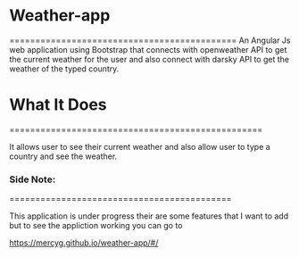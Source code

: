 # Weather-app

============================================
 An Angular Js web application using Bootstrap that connects with openweather API to get the current weather for the user and also connect with darsky API to get the weather of the typed country. 


# What It Does
=================================================

It allows user to see their current weather and also allow user to type a country and see  the weather. 

### Side Note: 
===========================================

This application is under progress their are some features that I want to add but to see the appliction working you can go to

https://mercyg.github.io/weather-app/#/ 

